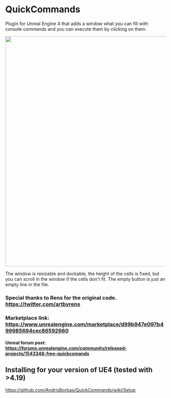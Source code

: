 # QuickCommands
Plugin for Unreal Engine 4 that adds a window what you can fill with console commands and you can execute them by clicking on them.

<img src="https://github.com/AndrisBorbas/QuickCommands/blob/master/Resources/quickcommands.gif?raw=true" width="720" />

The window is resizable and dockable, the height of the cells is fixed, but you can scroll in the window if the cells don't fit.
The empty button is just an empty line in the file.

### Special thanks to Rens for the original code. https://twitter.com/artbyrens

### Marketplace link: https://www.unrealengine.com/marketplace/d99b947e097b499985694cec86592660

#### Unreal forum post: https://forums.unrealengine.com/community/released-projects/1543348-free-quickcomands


## Installing for your version of UE4 (tested with >4.19)

https://github.com/AndrisBorbas/QuickCommands/wiki/Setup
